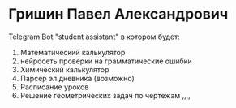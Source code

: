 # Гришин Павел Александрович

Telegram Bot  "student assistant"
в котором будет:
1) Математический калькулятор
2) нейросеть проверки на грамматические ошибки
3) Химический калькулятор
4) Парсер эл.дневника (возможно)
5) Расписание уроков
6) Решение геометрических задач по чертежам
,,,,

